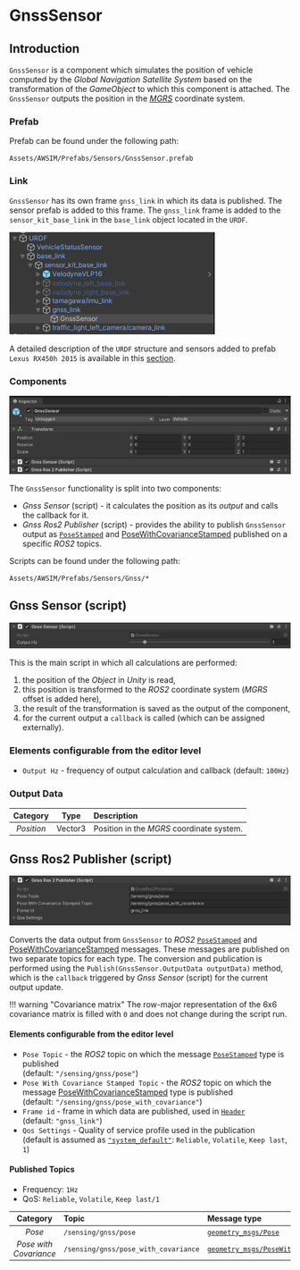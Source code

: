 # GnssSensor

## Introduction
`GnssSensor` is a component which simulates the position of vehicle computed by the *Global Navigation Satellite System* based on the transformation of the *GameObject* to which this component is attached.
The `GnssSensor` outputs the position in the [*MGRS*](https://www.maptools.com/tutorials/mgrs/quick_guide) coordinate system.

### Prefab
Prefab can be found under the following path:

```
Assets/AWSIM/Prefabs/Sensors/GnssSensor.prefab
```


### Link
`GnssSensor` has its own frame `gnss_link` in which its data is published.
The sensor prefab is added to this frame.
The `gnss_link` frame is added to the `sensor_kit_base_link` in the `base_link` object located in the `URDF`.

![link](link.png)

A detailed description of the `URDF` structure and sensors added to prefab `Lexus RX450h 2015` is available in this [section](../../../Components/Vehicle/URDFAndSensors/).

### Components
![components](components.png)

The `GnssSensor` functionality is split into two components:

- *Gnss Sensor* (script) - it calculates the position as its *output* and calls the callback for it.
- *Gnss Ros2 Publisher* (script) - provides the ability to publish `GnssSensor` output as [`PoseStamped`](https://docs.ros2.org/latest/api/geometry_msgs/msg/PoseStamped.html) and [PoseWithCovarianceStamped](https://docs.ros2.org/latest/api/geometry_msgs/msg/PoseWithCovarianceStamped.html) published on a specific *ROS2* topics.

Scripts can be found under the following path:

```
Assets/AWSIM/Prefabs/Sensors/Gnss/*
```

## Gnss Sensor (script)
![script](script.png)

This is the main script in which all calculations are performed:

1. the position of the *Object* in *Unity* is read,
2. this position is transformed to the *ROS2* coordinate system (*MGRS* offset is added here),
3. the result of the transformation is saved as the output of the component,
4. for the current output a `callback` is called (which can be assigned externally).


### Elements configurable from the editor level
- `Output Hz` - frequency of output calculation and callback (default: `100Hz`)
                                                                       
### Output Data

|  Category  |  Type   | Description                               |
| :--------: | :-----: | :---------------------------------------- |
| *Position* | Vector3 | Position in the *MGRS* coordinate system. |


## Gnss Ros2 Publisher (script)
![script_ros2](script_ros2.png)

Converts the data output from `GnssSensor` to *ROS2* [`PoseStamped`](https://docs.ros2.org/latest/api/geometry_msgs/msg/PoseStamped.html) and [PoseWithCovarianceStamped](https://docs.ros2.org/latest/api/geometry_msgs/msg/PoseWithCovarianceStamped.html) messages.
These messages are published on two separate topics for each type.
The conversion and publication is performed using the `Publish(GnssSensor.OutputData outputData)` method, which is the `callback` triggered by *Gnss Sensor* (script) for the current output update.

!!! warning "Covariance matrix"
    The row-major representation of the 6x6 covariance matrix is filled with `0` and does not change during the script run.

#### Elements configurable from the editor level
- `Pose Topic` - the *ROS2* topic on which the message [`PoseStamped`](https://docs.ros2.org/latest/api/geometry_msgs/msg/PoseStamped.html) type is published<br>(default: `"/sensing/gnss/pose"`)
- `Pose With Covariance Stamped Topic` - the *ROS2* topic on which the message [PoseWithCovarianceStamped](https://docs.ros2.org/latest/api/geometry_msgs/msg/PoseWithCovarianceStamped.html) type is published<br>(default: `"/sensing/gnss/pose_with_covariance"`)
- `Frame id` - frame in which data are published, used in [`Header`](https://docs.ros2.org/latest/api/std_msgs/msg/Header.html)<br>(default: `"gnss_link"`)
- `Qos Settings` - Quality of service profile used in the publication<br>(default is assumed as [`"system_default"`](https://docs.ros.org/en/humble/Concepts/About-Quality-of-Service-Settings.html): `Reliable`, `Volatile`, `Keep last`, `1`)


#### Published Topics
- Frequency: `1Hz`
- QoS: `Reliable`, `Volatile`, `Keep last/1`

|        Category        | Topic                                | Message type                                                                                                            | `frame_id`  |
| :--------------------: | :----------------------------------- | :---------------------------------------------------------------------------------------------------------------------- | :---------: |
|         *Pose*         | `/sensing/gnss/pose`                 | [`geometry_msgs/Pose`](https://docs.ros2.org/latest/api/geometry_msgs/msg/Pose.html)                                    | `gnss_link` |
| *Pose with Covariance* | `/sensing/gnss/pose_with_covariance` | [`geometry_msgs/PoseWithCovarianceStamped`](https://docs.ros2.org/latest/api/geometry_msgs/msg/PoseWithCovariance.html) | `gnss_link` |

